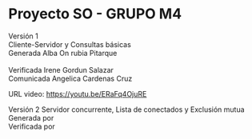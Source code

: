 # Proyecto SO - GRUPO M4

Versión 1 <br />
Cliente-Servidor y Consultas básicas <br />
Generada Alba On rubia Pitarque <br/>  
Verificada Irene Gordun Salazar <br />
Comunicada Angelica Cardenas Cruz <br />

URL video: https://youtu.be/ERaFq4OjuRE <br />

Versión 2
Servidor concurrente, Lista de conectados y Exclusión mutua
Generada por <br />
Verificada por
